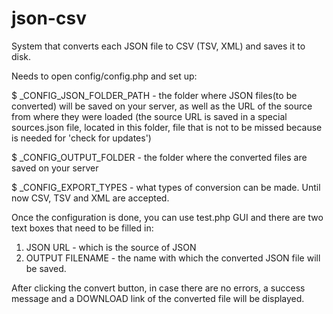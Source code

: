 # json-csv
System that converts each JSON file to CSV (TSV, XML) and saves it to disk.

Needs to open config/config.php and set up:

$ _CONFIG_JSON_FOLDER_PATH - the folder where JSON files(to be converted) will be saved on your server, as well as the URL of the source from where they were loaded (the source URL is saved in a special sources.json file, located in this folder, file that is not to be missed because is needed for 'check for updates')

$ _CONFIG_OUTPUT_FOLDER - the folder where the converted files are saved on your server

$ _CONFIG_EXPORT_TYPES - what types of conversion can be made. Until now CSV, TSV and XML are accepted.

Once the configuration is done, you can use test.php GUI and there are two text boxes that need to be filled in:

1. JSON URL - which is the source of JSON
2. OUTPUT FILENAME - the name with which the converted JSON file will be saved.

After clicking the convert button, in case there are no errors, a success message and a DOWNLOAD link of the converted file will be displayed.
